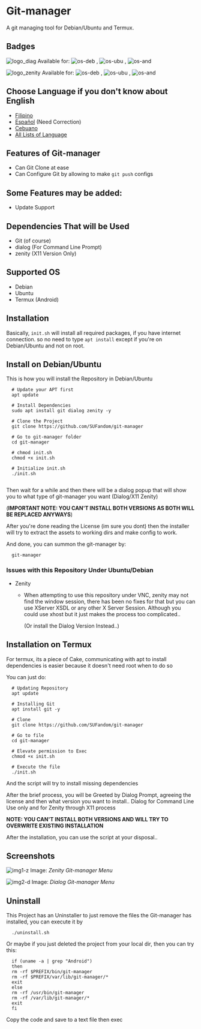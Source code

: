 # Git-manager

A git managing tool for Debian/Ubuntu and Termux.

## Badges

![logo_diag](https://img.shields.io/badge/Dialog-Beta--0.3.2a-blue?style=flat-square&logo=gnubash) Available for: ![os-deb](https://img.shields.io/badge/-Debian-red?style=flat-square&logo=debian) , ![os-ubu](https://img.shields.io/badge/-Ubuntu-orange?style=flat-square&logo=ubuntu) , ![os-and](https://img.shields.io/badge/-Android-yellowgreen?style=flat-square&logo=android)

![logo_zenity](https://img.shields.io/badge/Zenity-Beta--0.1-green?style=flat-square&logo=gnubash) Available for: ![os-deb](https://img.shields.io/badge/-Debian-red?style=flat-square&logo=debian) , ![os-ubu](https://img.shields.io/badge/-Ubuntu-orange?style=flat-square&logo=ubuntu) , ![os-and](https://img.shields.io/badge/-Android-yellowgreen?style=flat-square&logo=android)

## Choose Language if you don't know about English

- [Filipino](README_lang/README_fil-ph.md)
- [Español](README_lang/README_es-spn.md) (Need Correction)
- [Cebuano](README_lang/README_ceb-ph.md)
- [All Lists of Language](README/_lang/README_language-list.md)

## Features of Git-manager

- Can Git Clone at ease
- Can Configure Git by allowing to make `git push` configs

## Some Features may be added:

- Update Support

## Dependencies That will be Used

- Git (of course)
- dialog (For Command Line Prompt)
- zenity (X11 Version Only)

## Supported OS

- Debian
- Ubuntu
- Termux (Android)

## Installation

Basically, `init.sh` will install all required packages, if you have internet connection. so no need to type `apt install` except if you're on Debian/Ubuntu and not on root.

## Install on Debian/Ubuntu

This is how you will install the Repository in Debian/Ubuntu

```
  # Update your APT first
  apt update
  
  # Install Dependencies 
  sudo apt install git dialog zenity -y 
  
  # Clone the Project
  git clone https://github.com/SUFandom/git-manager
  
  # Go to git-manager folder
  cd git-manager
  
  # chmod init.sh 
  chmod +x init.sh 
  
  # Initialize init.sh 
  ./init.sh 
  
```

Then wait for a while and then there will be a dialog popup that will show you to what type of git-manager you want (Dialog/X11 Zenity)

(**IMPORTANT NOTE: YOU CAN'T INSTALL BOTH VERSIONS AS BOTH WILL BE REPLACED ANYWAYS**)

After you're done reading the License (im sure you dont) then the installer will try to extract the assets to working dirs and make config to work.

And done, you can summon the git-manager by:

```
  git-manager
```

### Issues with this Repository Under Ubuntu/Debian

- Zenity
    - When attempting to use this repository under VNC, zenity may not find the window session, there has been no fixes for that but you can use XServer XSDL or any other X Server Session. Although you could use xhost but it just makes the process too complicated.. 
    
      (Or install the Dialog Version Instead..)


## Installation on Termux 

For termux, its a piece of Cake, communicating with apt to install dependencies is easier because it doesn't need root when to do so

You can just do:

```
  # Updating Repository
  apt update
  
  # Installing Git
  apt install git -y
  
  # Clone
  git clone https://github.com/SUFandom/git-manager
  
  # Go to file
  cd git-manager
  
  # Elevate permission to Exec
  chmod +x init.sh 
  
  # Execute the file
  ./init.sh
```

And the script will try to install missing dependencies

After the brief process, you will be Greeted by Dialog Prompt, agreeing the license and then what version you want to install.. Dialog for Command Line Use only and for Zenity through X11 process

**NOTE: YOU CAN'T INSTALL BOTH VERSIONS AND WILL TRY TO OVERWRITE EXISTING INSTALLATION**

After the installation, you can use the script at your disposal..

## Screenshots

![img1-z](README_asset/zenity-menu.jpg)
 Image:  *Zenity Git-manager Menu*
 
 
![img2-d](README_asset/dialog-menu.jpg)
Image: *Dialog Git-manager Menu*


## Uninstall

This Project has an Uninstaller to just remove the files the Git-manager has installed, you can execute it by

```
  ./uninstall.sh 
```

Or maybe if you just deleted the project from your local dir, then you can try this:

```
  if (uname -a | grep "Android")
  then 
  rm -rf $PREFIX/bin/git-manager
  rm -rf $PREFIX/var/lib/git-manager/*
  exit
  else
  rm -rf /usr/bin/git-manager
  rm -rf /var/lib/git-manager/*
  exit
  fi
```

Copy the code and save to a text file then exec
